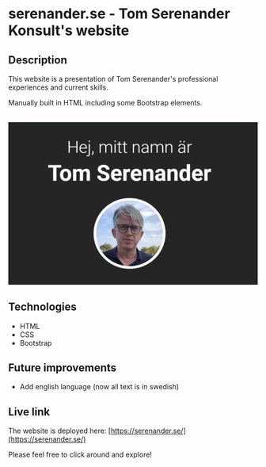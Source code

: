 # serenander.se - Tom Serenander Konsult's website

## Description
This website is a presentation of Tom Serenander's professional experiences and current skills.

Manually built in HTML including some Bootstrap elements.

<br/>
<img src="img/readme-screenshot.png" alt="Screenshot of website." width="600px"/>

## Technologies
- HTML
- CSS
- Bootstrap

## Future improvements
- Add english language (now all text is in swedish)

## Live link
The website is deployed here:
[https://serenander.se/](https://serenander.se/)

Please feel free to click around and explore!
